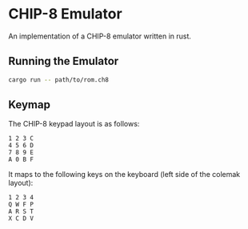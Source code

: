 # CHIP-8 Emulator

An implementation of a CHIP-8 emulator written in rust. 

## Running the Emulator

```bash
cargo run -- path/to/rom.ch8
```

## Keymap

The CHIP-8 keypad layout is as follows:

```
1 2 3 C
4 5 6 D
7 8 9 E
A 0 B F
```

It maps to the following keys on the keyboard (left side of the colemak layout):

```
1 2 3 4
Q W F P
A R S T
X C D V
```
